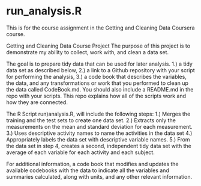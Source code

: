 # run_analysis.R

This is for the course assignment in the Getting and Cleaning Data Coursera course. 

Getting and Cleaning Data Course Project
The purpose of this project is to demonstrate my ability to collect, work with, and clean a data set. 

The goal is to prepare tidy data that can be used for later analysis. 
1.) a tidy data set as described below,
2.) a link to a Github repository with your script for performing the analysis,
3.) a code book that describes the variables, the data, and any transformations or work that you performed to clean up the data called CodeBook.md. You should also include a README.md in the repo with your scripts. This repo explains how all of the scripts work and how they are connected.

The R Script run)analysis.R, will include the following steps:
1.) Merges the training and the test sets to create one data set.
2.) Extracts only the measurements on the mean and standard deviation for each measurement.
3.) Uses descriptive activity names to name the activities in the data set
4.) Appropriately labels the data set with descriptive variable names.
5.) From the data set in step 4, creates a second, independent tidy data set with the average of each variable for each activity and each subject.

For additional information, a code book that modifies and updates the available codebooks with the data to indicate all the variables and summaries calculated, along with units, and any other relevant information.
